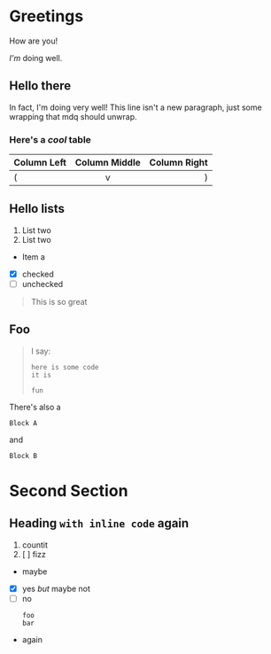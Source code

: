 # Greetings

How are you!

*I'm* doing well.

## Hello there

In fact, I'm doing very well!
This line isn't a new paragraph, just some
wrapping that mdq should unwrap.

### Here's a *cool* table

| Column Left | Column Middle | Column Right |
|:------------|:-------------:|-------------:|
| (           | v             | )            |

## Hello lists

1. List two
2. List two

- Item a

- [x] checked
- [ ] unchecked

> This is so great

## Foo

> I say:
> ```types
> here is some code
> it is
> 
> fun
> ```

There's also a

```text title="Code block with metadata"
Block A
```

and 

``` title="Code block with only metadata"
Block B
```

# Second Section

## Heading `with inline code` again

1. countit
2. [ ] fizz
- maybe
- [x] yes _but_ maybe not
- [ ] no
  ```
  foo
  bar
  ```

- again
